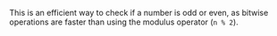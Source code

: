 This is an efficient way to check if a number is odd or even, as bitwise operations are faster than using the modulus operator (`n % 2`).

